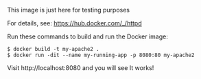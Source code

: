 This image is just here for testing purposes

For details, see: https://hub.docker.com/_/httpd

Run these commands to build and run the Docker image:

```
$ docker build -t my-apache2 .
$ docker run -dit --name my-running-app -p 8080:80 my-apache2
```

Visit http://localhost:8080 and you will see It works!
